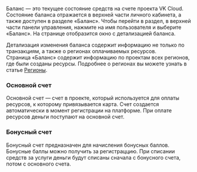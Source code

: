 Баланс — это текущее состояние средств на счете проекта VK Cloud. Состояние баланса отражается в верхней части личного кабинета, а также доступен в разделе «Баланс». Чтобы перейти в раздел, в верхней части панели управления, нажмите на имя пользователя и выберите «Баланс». На странице отобразится окно с детализацией баланса.

Детализация изменения баланса содержит информацию не только по транзакциям, а также о регионах оплачиваемых ресурсов. Страница «Баланс» содержит информацию по проектам всех регионов, где были созданы ресурсы. Подробнее о регионах вы можете узнать в статье [Регионы](https://mcs.mail.ru/docs/additionals/start/user-account/regions).

### Основной счет

Основной счет — счет в проекте, который используется для оплаты ресурсов, к которому привязывается карта. Счет создается автоматически в момент регистрации на платформе. При оплате ресурсов деньги поступают на основной счет.

### Бонусный счет

Бонусный счет предназначен для начисления бонусных баллов. Бонусные баллы можно получить за регистраццию. При списании средств за услуги деньги будут списаны сначала с бонусного счета, потом с основного счета.
